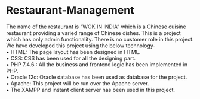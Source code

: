 # Restaurant-Management
The name of the restaurant is “WOK IN INDIA” which is a Chinese cuisine restaurant providing a varied range of Chinese dishes. This is a project which has only admin functionality. There is no customer role in this project.  <br />
We have developed this project using the below technology- <br />
•	HTML: The page layout has been designed in HTML. <br />
•	CSS: CSS has been used for all the designing part. <br />
•	PHP 7.4.6 : All the business and frontend logic has been implemented in PHP. <br />
•	Oracle 12c: Oracle database has been used as database for the project. <br />
•	Apache: This project will be run over the Apache server. <br />
•	The XAMPP and instant client server has been used in this project. 
